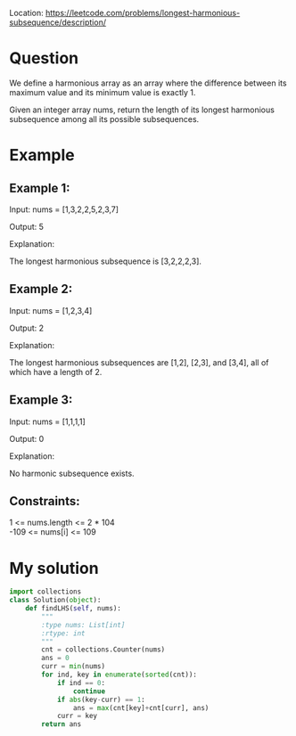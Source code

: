 Location: https://leetcode.com/problems/longest-harmonious-subsequence/description/
# Question
We define a harmonious array as an array where the difference between its maximum value and its minimum value is exactly 1.

Given an integer array nums, return the length of its longest harmonious subsequence among all its possible subsequences.

# Example

## Example 1:

Input: nums = [1,3,2,2,5,2,3,7]

Output: 5

Explanation:

The longest harmonious subsequence is [3,2,2,2,3].

## Example 2:

Input: nums = [1,2,3,4]

Output: 2

Explanation:

The longest harmonious subsequences are [1,2], [2,3], and [3,4], all of which have a length of 2.

## Example 3:

Input: nums = [1,1,1,1]

Output: 0

Explanation:

No harmonic subsequence exists.
 

## Constraints:

1 <= nums.length <= 2 * 104\
-109 <= nums[i] <= 109
 

# My solution 
```python
import collections
class Solution(object):
    def findLHS(self, nums):
        """
        :type nums: List[int]
        :rtype: int
        """
        cnt = collections.Counter(nums)
        ans = 0
        curr = min(nums)
        for ind, key in enumerate(sorted(cnt)):
            if ind == 0:
                continue
            if abs(key-curr) == 1:
                ans = max(cnt[key]+cnt[curr], ans)
            curr = key
        return ans
            
```
